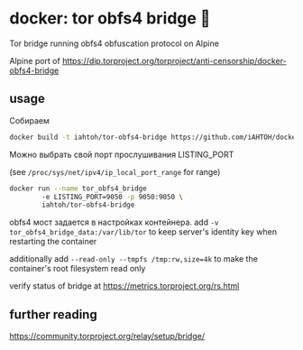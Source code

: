 # docker: tor obfs4 bridge 🐳

Tor bridge running obfs4 obfuscation protocol on Alpine

Alpine port of https://dip.torproject.org/torproject/anti-censorship/docker-obfs4-bridge

## usage
Собираем
```sh
docker build -t iahtoh/tor-obfs4-bridge https://github.com/iAHTOH/docker-tor-obfs4-bridge.git
```

Можно выбрать свой порт прослушивания LISTING_PORT

(see `/proc/sys/net/ipv4/ip_local_port_range` for range)

```sh
docker run --name tor_obfs4_bridge     
        -e LISTING_PORT=9050 -p 9050:9050 \
        iahtoh/tor-obfs4-bridge
```
obfs4 мост задается в настройках контейнера.
add `-v tor_obfs4_bridge_data:/var/lib/tor` to keep server's identity key
when restarting the container

additionally add `--read-only --tmpfs /tmp:rw,size=4k`
to make the container's root filesystem read only

verify status of bridge at  https://metrics.torproject.org/rs.html

## further reading

https://community.torproject.org/relay/setup/bridge/
